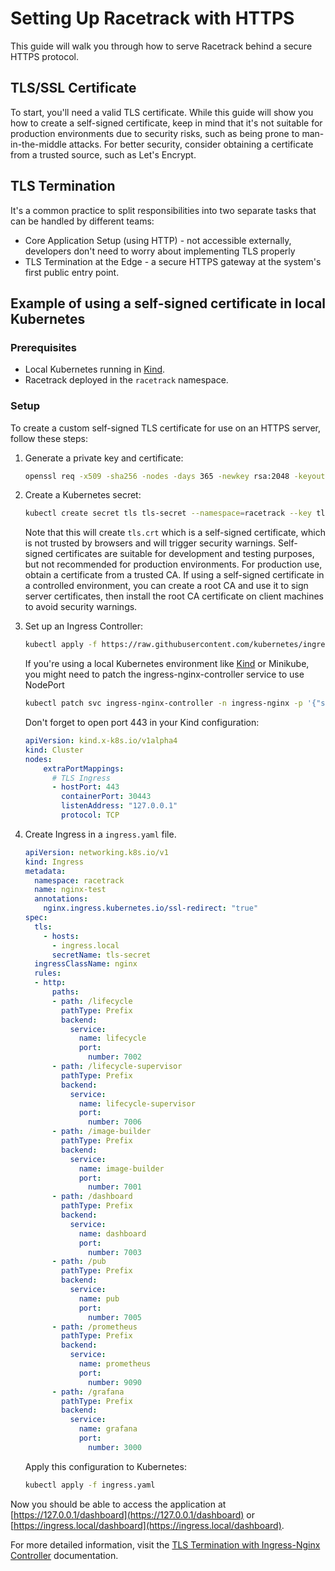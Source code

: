 # Setting Up Racetrack with HTTPS
This guide will walk you through how to serve Racetrack behind a secure HTTPS protocol.

## TLS/SSL Certificate
To start, you'll need a valid TLS certificate.
While this guide will show you how to create a self-signed certificate,
keep in mind that it's not suitable for production environments due to security risks,
such as being prone to man-in-the-middle attacks.
For better security, consider obtaining a certificate from a trusted source, such as Let's Encrypt.

## TLS Termination
It's a common practice to split responsibilities into two separate tasks that can be handled by different teams:

- Core Application Setup (using HTTP) - not accessible externally, developers don't need to worry about implementing TLS properly
- TLS Termination at the Edge - a secure HTTPS gateway at the system's first public entry point.

## Example of using a self-signed certificate in local Kubernetes

### Prerequisites

- Local Kubernetes running in [Kind](https://kind.sigs.k8s.io/).
- Racetrack deployed in the `racetrack` namespace.

### Setup
To create a custom self-signed TLS certificate for use on an HTTPS server, follow these steps:

1.  Generate a private key and certificate:
    ```sh
    openssl req -x509 -sha256 -nodes -days 365 -newkey rsa:2048 -keyout tls.key -out tls.crt -subj "/CN=ingress.local/O=nginxsvc"
    ```

2.  Create a Kubernetes secret:
    ```sh
    kubectl create secret tls tls-secret --namespace=racetrack --key tls.key --cert tls.crt
    ```
    
    Note that this will create `tls.crt` which is a self-signed certificate,
    which is not trusted by browsers and will trigger security warnings.
    Self-signed certificates are suitable for development and testing purposes,
    but not recommended for production environments.
    For production use, obtain a certificate from a trusted CA. If using a self-signed certificate
    in a controlled environment, you can create a root CA and use it to sign server certificates,
    then install the root CA certificate on client machines to avoid security warnings.

3.  Set up an Ingress Controller:
    ```sh
    kubectl apply -f https://raw.githubusercontent.com/kubernetes/ingress-nginx/controller-v1.8.2/deploy/static/provider/cloud/deploy.yaml
    ```
    
    If you're using a local Kubernetes environment like [Kind](https://kind.sigs.k8s.io/) or Minikube,
    you might need to patch the ingress-nginx-controller service to use NodePort
    ```sh
    kubectl patch svc ingress-nginx-controller -n ingress-nginx -p '{"spec": {"type": "NodePort", "ports": [{"nodePort": 30443, "port": 443, "targetPort": 443, "protocol": "TCP", "name": "https"}]}}'
    ```
    Don't forget to open port 443 in your Kind configuration:
    ```yaml
    apiVersion: kind.x-k8s.io/v1alpha4
    kind: Cluster
    nodes:
        extraPortMappings:
          # TLS Ingress
          - hostPort: 443
            containerPort: 30443
            listenAddress: "127.0.0.1"
            protocol: TCP
    ```

4.  Create Ingress in a `ingress.yaml` file.
    ```yaml
    apiVersion: networking.k8s.io/v1
    kind: Ingress
    metadata:
      namespace: racetrack
      name: nginx-test
      annotations:
        nginx.ingress.kubernetes.io/ssl-redirect: "true"
    spec:
      tls:
        - hosts:
          - ingress.local
          secretName: tls-secret
      ingressClassName: nginx
      rules:
      - http:
          paths:
          - path: /lifecycle
            pathType: Prefix
            backend:
              service:
                name: lifecycle
                port:
                  number: 7002
          - path: /lifecycle-supervisor
            pathType: Prefix
            backend:
              service:
                name: lifecycle-supervisor
                port:
                  number: 7006
          - path: /image-builder
            pathType: Prefix
            backend:
              service:
                name: image-builder
                port:
                  number: 7001
          - path: /dashboard
            pathType: Prefix
            backend:
              service:
                name: dashboard
                port:
                  number: 7003
          - path: /pub
            pathType: Prefix
            backend:
              service:
                name: pub
                port:
                  number: 7005
          - path: /prometheus
            pathType: Prefix
            backend:
              service:
                name: prometheus
                port:
                  number: 9090
          - path: /grafana
            pathType: Prefix
            backend:
              service:
                name: grafana
                port:
                  number: 3000
    ```
    
    Apply this configuration to Kubernetes:
    ```sh
    kubectl apply -f ingress.yaml
    ```

Now you should be able to access the application at [https://127.0.0.1/dashboard](https://127.0.0.1/dashboard)
or [https://ingress.local/dashboard](https://ingress.local/dashboard).

For more detailed information, visit the
[TLS Termination with Ingress-Nginx Controller](https://kubernetes.github.io/ingress-nginx/examples/tls-termination/)
documentation.

